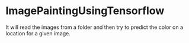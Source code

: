 # ImagePaintingUsingTensorflow
It will read the images from a folder and then try to predict the color on a location for a given image.
